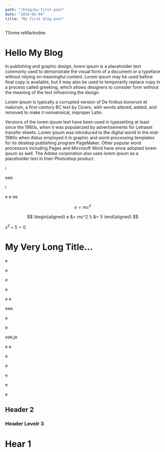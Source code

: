 ```yaml
---
path: "/blog/my-first-post"
date: "2019-05-04"
title: "My first blog post"
---
```


TSome reMarkodee.

# Hello My Blog


In publishing and graphic design, lorem ipsum is a placeholder text commonly used to demonstrate the visual form of a document or a typeface without relying on meaningful content. Lorem ipsum may be used before final copy is available, but it may also be used to temporarily replace copy in a process called greeking, which allows designers to consider form without the meaning of the text influencing the design.

Lorem ipsum is typically a corrupted version of De finibus bonorum et malorum, a first-century BC text by Cicero, with words altered, added, and removed to make it nonsensical, improper Latin.

Versions of the lorem ipsum text have been used in typesetting at least since the 1960s, when it was popularized by advertisements for Letraset transfer sheets. Lorem ipsum was introduced to the digital world in the mid-1980s when Aldus employed it in graphic and word-processing templates for its desktop publishing program PageMaker. Other popular word processors including Pages and Microsoft Word have since adopted lorem ipsum as well. The Adobe corporation also uses lorem ipsum as a placeholder text in their Photoshop product.

i








eee


i






e
e
ee







$$e=mc^2$$


$$
\begin{aligned}
e &= mc^2 \\
&= 5
\end{aligned}
$$

$x^2 + 5 = 0$


# My Very Long Title...
e


e

e

e

e
e

eee

e

e


eek;je

e
e



e

e

e

e

e




## Header 2

### Header Levelr 3

# Hear 1